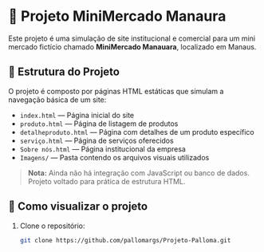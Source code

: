 # 🛒 Projeto MiniMercado Manaura

Este projeto é uma simulação de site institucional e comercial para um mini mercado fictício chamado **MiniMercado Manauara**, localizado em Manaus.

## 📄 Estrutura do Projeto

O projeto é composto por páginas HTML estáticas que simulam a navegação básica de um site:

- `index.html` — Página inicial do site
- `produto.html` — Página de listagem de produtos
- `detalheproduto.html` — Página com detalhes de um produto específico
- `serviço.html` — Página de serviços oferecidos
- `Sobre nós.html` — Página institucional da empresa
- `Imagens/` — Pasta contendo os arquivos visuais utilizados

> **Nota:** Ainda não há integração com JavaScript ou banco de dados. Projeto voltado para prática de estrutura HTML.

## 🚀 Como visualizar o projeto

1. Clone o repositório:
   ```bash
   git clone https://github.com/pallomargs/Projeto-Palloma.git
